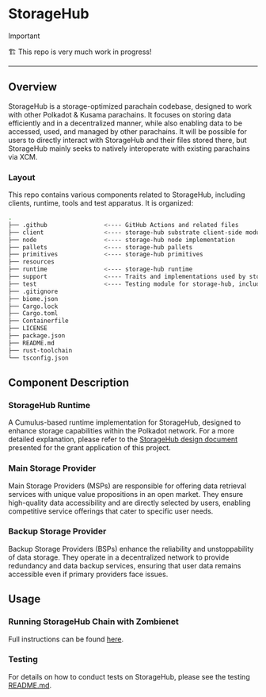 # StorageHub

> [!IMPORTANT]
> 🏗️ This repo is very much work in progress!

---

## Overview

StorageHub is a storage-optimized parachain codebase, designed to work with other Polkadot & Kusama parachains. It focuses on storing data efficiently and in a decentralized manner, while also enabling data to be accessed, used, and managed by other parachains. It will be possible for users to directly interact with StorageHub and their files stored there, but StorageHub mainly seeks to natively interoperate with existing parachains via XCM.

### Layout

This repo contains various components related to StorageHub, including clients, runtime, tools and test apparatus.
It is organized:

```sh
.
├── .github                <---- GitHub Actions and related files
├── client                 <---- storage-hub substrate client-side modules
├── node                   <---- storage-hub node implementation
├── pallets                <---- storage-hub pallets
├── primitives             <---- storage-hub primitives
├── resources
├── runtime                <---- storage-hub runtime
├── support                <---- Traits and implementations used by storage-hub
├── test                   <---- Testing module for storage-hub, including Zombienet and TypeScript tests
├── .gitignore
├── biome.json
├── Cargo.lock
├── Cargo.toml
├── Containerfile
├── LICENSE
├── package.json
├── README.md
├── rust-toolchain
└── tsconfig.json
```

## Component Description

### StorageHub Runtime

A Cumulus-based runtime implementation for StorageHub, designed to enhance storage capabilities within the Polkadot network. For a more detailed explanation, please refer to the [StorageHub design document](https://github.com/Moonsong-Labs/storage-hub-design-proposal/blob/main/techincal_design/runtimeBreakdown.md) presented for the grant application of this project.

### Main Storage Provider

Main Storage Providers (MSPs) are responsible for offering data retrieval services with unique value propositions in an open market. They ensure high-quality data accessibility and are directly selected by users, enabling competitive service offerings that cater to specific user needs.

### Backup Storage Provider

Backup Storage Providers (BSPs) enhance the reliability and unstoppability of data storage. They operate in a decentralized network to provide redundancy and data backup services, ensuring that user data remains accessible even if primary providers face issues.

## Usage

### Running StorageHub Chain with Zombienet

Full instructions can be found [here](test/README.md#local-usage).

### Testing

For details on how to conduct tests on StorageHub, please see the testing [README.md](test/README.md).
